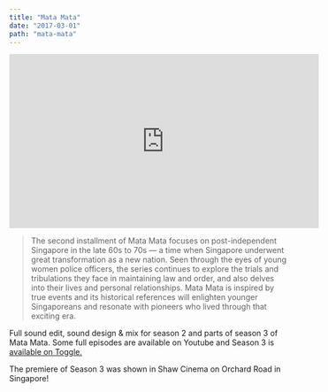 ```yaml
---
title: "Mata Mata"
date: "2017-03-01"
path: "mata-mata"
---
```


<iframe width="560" height="315" src="https://www.youtube-nocookie.com/embed/JcSROBk2GNw" frameborder="0" allow="accelerometer; autoplay; encrypted-media; gyroscope; picture-in-picture" allowfullscreen></iframe>

> The second installment of Mata Mata focuses on post-independent Singapore in the late 60s to 70s — a time when Singapore underwent great transformation as a new nation. Seen through the eyes of young women police officers, the series continues to explore the trials and tribulations they face in maintaining law and order, and also delves into their lives and personal relationships. Mata Mata is inspired by true events and its historical references will enlighten younger Singaporeans and resonate with pioneers who lived through that exciting era.

Full sound edit, sound design & mix for season 2 and parts of season 3 of Mata Mata. Some full episodes are available on Youtube and Season 3 is [available on Toggle.](http://tv.toggle.sg/en/shows/mata-mata-s3-tif/info)

The premiere of Season 3 was shown in Shaw Cinema on Orchard Road in Singapore!
